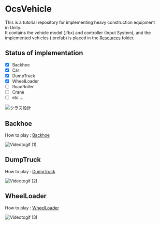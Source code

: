 # OcsVehicle
This is a tutorial repository for implementing heavy construction equipment in Unity.  
It contains the vehicle model (.fbx) and controller (Input System), and the implemented vehicles (.prefab) is placed in the [Resources](https://github.com/qoopen0815/OcsVehicle/tree/main/Resources) folder.  

## Status of implementation
- [x] Backhoe
- [x] Car
- [x] DumpTruck
- [x] WheelLoader
- [ ] RoadRoller
- [ ] Crane
- [ ] etc ...

![クラス設計](https://user-images.githubusercontent.com/26988372/139453048-0e45e5c8-6763-4542-8dfe-35b01a0a0bf1.png)

## Backhoe
How to play : [Backhoe](https://github.com/qoopen0815/OcsVehicle/blob/main/Resources/HoeToPlay/Backhoe.png)

![Videotogif (1)](https://user-images.githubusercontent.com/26988372/139288755-bf3a7cc7-95d9-4437-8a0a-44b3efda29b7.gif)

## DumpTruck
How to play : [DumpTruck](https://github.com/qoopen0815/OcsVehicle/blob/main/Resources/HoeToPlay/DumpTruck.png)

![Videotogif (2)](https://user-images.githubusercontent.com/26988372/139440703-6c11c3f2-6eea-4bac-9721-9d82d0e22183.gif)

## WheelLoader
How to play : [WheelLoader](https://github.com/qoopen0815/OcsVehicle/blob/main/Resources/HoeToPlay/WheelLoader.png)

![Videotogif (3)](https://user-images.githubusercontent.com/26988372/139441632-1f9a3354-7143-4739-9cbf-21ec85f49ebf.gif)
